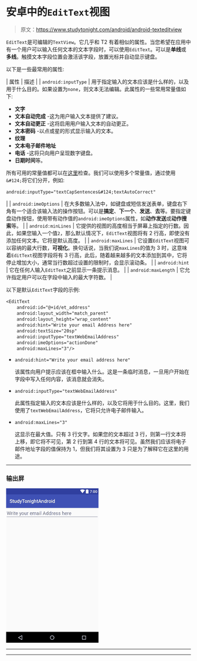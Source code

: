 # 安卓中的`EditText`视图

> 原文：<https://www.studytonight.com/android/android-texteditview>

`EditText`是可编辑的`TextView`。它几乎和 T2 有着相似的属性。当您希望在应用中有一个用户可以输入任何文本的文本字段时，可以使用`EditText`。可以是**单线**或**多线**。触摸文本字段位置会激活该字段，放置光标并自动显示键盘。

以下是一些最常用的属性:

| 属性 | 描述 |
| `android:inputType` | 用于指定输入的文本应该是什么样的，以及用于什么目的。如果设置为`none`，则文本无法编辑。此属性的一些常用常量值如下:

*   **文字**
*   **文本自动完成** -这为用户输入文本提供了建议。
*   **文本自动更正** -这将启用用户输入文本的自动更正。
*   **文本密码** -以点或星的形式显示输入的文本。
*   **纹理**
*   **文本电子邮件地址**
*   **电话** -这将只向用户呈现数字键盘。
*   **日期时间**等。

所有可用的常量值都可以在[这里](https://developer.android.com/reference/android/R.attr.html#inputType)检查。我们可以使用多个常量值，通过使用`&#124;`将它们分开，例如:

```
android:inputType="textCapSentences&#124;textAutoCorrect"
```

 |
| `android:imeOptions` | 在大多数输入法中，如键盘或短信发送表单，键盘右下角有一个适合该输入法的操作按钮。可以是**搞定**、**下一个**、**发送**、**去**等。要指定键盘动作按钮，使用带有动作值的`android:imeOptions`属性，如**动作发送**或**动作搜索**等。 |
| `android:minLines` | 它提供的视图的高度相当于屏幕上指定的行数。因此，如果您输入一个值`2`，那么默认情况下，`EditText`视图将有 2 行高，即使没有添加任何文本。它将是默认高度。 |
| `android:maxLines` | 它设置`EditText`视图可以容纳的最大行数，**可视化**。换句话说，当我们说`maxLines`的值为 3 时，这意味着`EditText`视图字段将有 3 行高，此后，随着越来越多的文本添加到其中，它将停止增加大小，通常当行数超过设置的限制时，会显示滚动条。 |
| `android:hint` | 它在任何人输入`EditText`之前显示一条提示消息。 |
| `android:maxLength` | 它允许指定用户可以在字段中输入的最大字符数。 |

以下是默认`EditText`字段的示例:

```
<EditText
    android:id="@+id/et_address"
    android:layout_width="match_parent"
    android:layout_height="wrap_content"
    android:hint="Write your email Address here"
    android:textSize="20sp"
    android:inputType="textWebEmailAddress"
    android:imeOptions="actionDone"
    android:maxLines="3"/>
```

*   `android:hint="Write your email address here"`

    该属性向用户提示应该在框中输入什么。这是一条临时消息，一旦用户开始在字段中写入任何内容，该消息就会消失。

*   `android:inputType="textWebEmailAddress"`

    此属性指定输入的文本应该是什么样的，以及它将用于什么目的。这里，我们使用了`textWebEmailAddress`，它将只允许电子邮件输入。

*   `android:maxLines="3"`

    这显示在最大值。只有 3 行文字。如果您的文本超过 3 行，则第一行文本将上移，即它将不可见，第 2 行到第 4 行的文本将可见。虽然我们应该将电子邮件地址字段的值保持为 1，但我们将其设置为 3 只是为了解释它在这里的用途。

* * *

### 输出屏

![EditText View in Android](img/01acbf197d5806947d7a6e3679d3c3f5.png)

* * *

* * *